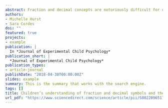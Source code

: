 ```yaml
---
abstract: Fraction and decimal concepts are notoriously difficult for children to learn yet are a major component of elementary and middle school math curriculum and an important prerequisite for higher order mathematics (i.e., algebra). Thus, recently there has been a push to understand how children think about rational number magnitudes in order to understand how to promote rational number understanding. However, prior work investigating these questions has focused almost exclusively on fraction notation, overlooking the open questions of how children integrate rational number magnitudes presented in distinct notations (i.e., fractions, decimals, and whole numbers) and whether understanding of these distinct notations may independently contribute to pre-algebra ability. In the current study, we investigated rational number magnitude and arithmetic performance in both fraction and decimal notation in fourth- to seventh-grade children. We then explored how these measures of rational number ability predicted pre-algebra ability. Results reveal that children do represent the magnitudes of fractions and decimals as falling within a single numerical continuum and that, despite greater experience with fraction notation, children are more accurate when processing decimal notation than when processing fraction notation. Regression analyses revealed that both magnitude and arithmetic performance predicted pre-algebra ability, but magnitude understanding may be particularly unique and depend on notation. The educational implications of differences between children in the current study and previous work with adults are discussed.
authors:
- Michelle Hurst
- Sara Cordes
doi: ""
featured: true
projects:
- example
publication: |
  In *Journal of Experimental Child Psychology*
publication_short: |
  *Journal of Experimental Child Psychology*
publication_types: 
- article-journal
publishDate: "2018-04-30T00:00:00Z"
slides: example
summary: This is the summary that works with the search engine.
tags: []
title: Children’s understanding of fraction and decimal symbols and the notation-specific relation to pre-algebra ability
url_pdf: "https://www.sciencedirect.com/science/article/pii/S0022096517302564"
---
```

